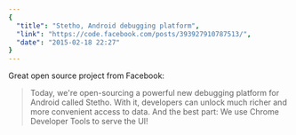 ```yaml
---
{
  "title": "Stetho, Android debugging platform",
  "link": "https://code.facebook.com/posts/393927910787513/",
  "date": "2015-02-18 22:27"
}
---
```


Great open source project from Facebook:

> Today, we're open-sourcing a powerful new debugging platform for Android called Stetho. With it, developers can unlock much richer and more convenient access to data. And the best part: We use Chrome Developer Tools to serve the UI!
